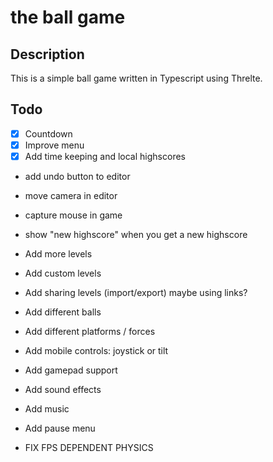 # the ball game

## Description

This is a simple ball game written in Typescript using Threlte.

## Todo

- [x] Countdown
- [x] Improve menu
- [x] Add time keeping and local highscores

- add undo button to editor

- move camera in editor

- capture mouse in game

- show "new highscore" when you get a new highscore

- Add more levels

- Add custom levels

- Add sharing levels (import/export) maybe using links?

- Add different balls

- Add different platforms / forces

- Add mobile controls: joystick or tilt

- Add gamepad support

- Add sound effects

- Add music

- Add pause menu

- FIX FPS DEPENDENT PHYSICS
